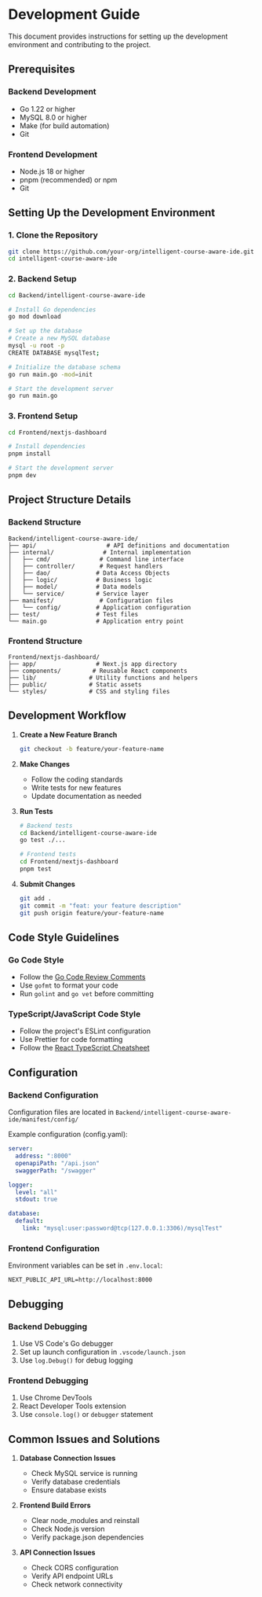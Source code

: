 # Development Guide

This document provides instructions for setting up the development environment and contributing to the project.

## Prerequisites

### Backend Development
- Go 1.22 or higher
- MySQL 8.0 or higher
- Make (for build automation)
- Git

### Frontend Development
- Node.js 18 or higher
- pnpm (recommended) or npm
- Git

## Setting Up the Development Environment

### 1. Clone the Repository

```bash
git clone https://github.com/your-org/intelligent-course-aware-ide.git
cd intelligent-course-aware-ide
```

### 2. Backend Setup

```bash
cd Backend/intelligent-course-aware-ide

# Install Go dependencies
go mod download

# Set up the database
# Create a new MySQL database
mysql -u root -p
CREATE DATABASE mysqlTest;

# Initialize the database schema
go run main.go -mod=init

# Start the development server
go run main.go
```

### 3. Frontend Setup

```bash
cd Frontend/nextjs-dashboard

# Install dependencies
pnpm install

# Start the development server
pnpm dev
```

## Project Structure Details

### Backend Structure
```
Backend/intelligent-course-aware-ide/
├── api/                    # API definitions and documentation
├── internal/              # Internal implementation
│   ├── cmd/              # Command line interface
│   ├── controller/       # Request handlers
│   ├── dao/             # Data Access Objects
│   ├── logic/           # Business logic
│   ├── model/           # Data models
│   └── service/         # Service layer
├── manifest/             # Configuration files
│   └── config/          # Application configuration
├── test/                # Test files
└── main.go              # Application entry point
```

### Frontend Structure
```
Frontend/nextjs-dashboard/
├── app/                 # Next.js app directory
├── components/         # Reusable React components
├── lib/               # Utility functions and helpers
├── public/            # Static assets
└── styles/            # CSS and styling files
```

## Development Workflow

1. **Create a New Feature Branch**
   ```bash
   git checkout -b feature/your-feature-name
   ```

2. **Make Changes**
   - Follow the coding standards
   - Write tests for new features
   - Update documentation as needed

3. **Run Tests**
   ```bash
   # Backend tests
   cd Backend/intelligent-course-aware-ide
   go test ./...

   # Frontend tests
   cd Frontend/nextjs-dashboard
   pnpm test
   ```

4. **Submit Changes**
   ```bash
   git add .
   git commit -m "feat: your feature description"
   git push origin feature/your-feature-name
   ```

## Code Style Guidelines

### Go Code Style
- Follow the [Go Code Review Comments](https://github.com/golang/go/wiki/CodeReviewComments)
- Use `gofmt` to format your code
- Run `golint` and `go vet` before committing

### TypeScript/JavaScript Code Style
- Follow the project's ESLint configuration
- Use Prettier for code formatting
- Follow the [React TypeScript Cheatsheet](https://react-typescript-cheatsheet.netlify.app/)

## Configuration

### Backend Configuration
Configuration files are located in `Backend/intelligent-course-aware-ide/manifest/config/`

Example configuration (config.yaml):
```yaml
server:
  address: ":8000"
  openapiPath: "/api.json"
  swaggerPath: "/swagger"

logger:
  level: "all"
  stdout: true

database:
  default:
    link: "mysql:user:password@tcp(127.0.0.1:3306)/mysqlTest"
```

### Frontend Configuration
Environment variables can be set in `.env.local`:
```env
NEXT_PUBLIC_API_URL=http://localhost:8000
```

## Debugging

### Backend Debugging
1. Use VS Code's Go debugger
2. Set up launch configuration in `.vscode/launch.json`
3. Use `log.Debug()` for debug logging

### Frontend Debugging
1. Use Chrome DevTools
2. React Developer Tools extension
3. Use `console.log()` or `debugger` statement

## Common Issues and Solutions

1. **Database Connection Issues**
   - Check MySQL service is running
   - Verify database credentials
   - Ensure database exists

2. **Frontend Build Errors**
   - Clear node_modules and reinstall
   - Check Node.js version
   - Verify package.json dependencies

3. **API Connection Issues**
   - Check CORS configuration
   - Verify API endpoint URLs
   - Check network connectivity 